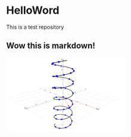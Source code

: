 # HelloWord
This is a test repository

## Wow this is markdown!

<img src="calc_graphing_vvf.png" width="320px" height="200px" />

